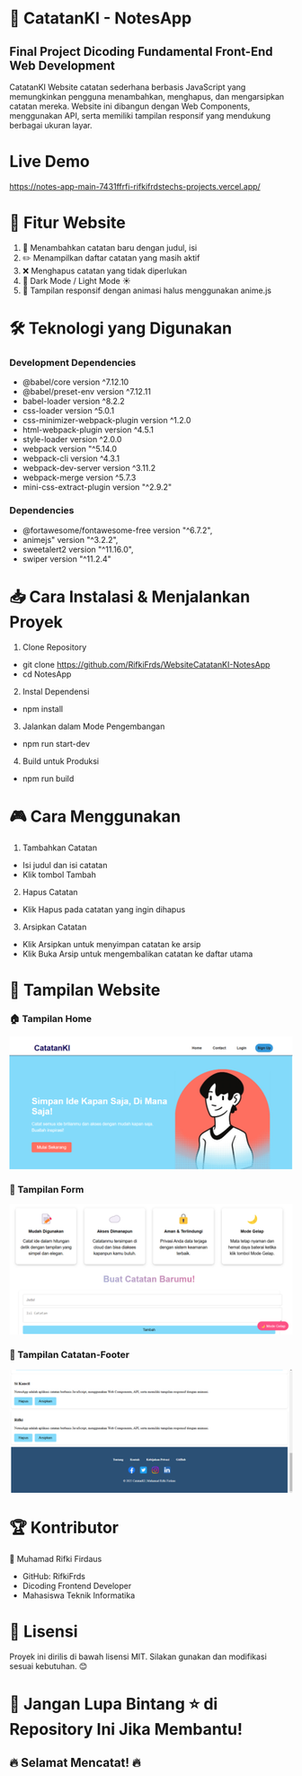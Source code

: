 # 📒 CatatanKI - NotesApp
## Final Project Dicoding Fundamental Front-End Web Development 
CatatanKI Website catatan sederhana berbasis JavaScript yang memungkinkan pengguna menambahkan, menghapus, dan mengarsipkan catatan mereka. Website ini dibangun dengan Web Components, menggunakan API, serta memiliki tampilan responsif yang mendukung berbagai ukuran layar.

# Live Demo
https://notes-app-main-7431ffrfi-rifkifrdstechs-projects.vercel.app/

# 🚀 Fitur Website
1. 📝 Menambahkan catatan baru dengan judul, isi
2. ✏️ Menampilkan daftar catatan yang masih aktif
3. ❌ Menghapus catatan yang tidak diperlukan
4. 🌙 Dark Mode / Light Mode ☀️
5. 📱 Tampilan responsif dengan animasi halus menggunakan anime.js

# 🛠 Teknologi yang Digunakan
### Development Dependencies
- @babel/core version ^7.12.10
- @babel/preset-env version ^7.12.11
- babel-loader version ^8.2.2
- css-loader version ^5.0.1
- css-minimizer-webpack-plugin version ^1.2.0
- html-webpack-plugin version ^4.5.1
- style-loader version ^2.0.0
- webpack version "^5.14.0
- webpack-cli version ^4.3.1
- webpack-dev-server version ^3.11.2
- webpack-merge version ^5.7.3
- mini-css-extract-plugin version "^2.9.2"
### Dependencies
- @fortawesome/fontawesome-free version "^6.7.2",
- animejs" version "^3.2.2",
- sweetalert2 version "^11.16.0",
- swiper version "^11.2.4"

# 📥 Cara Instalasi & Menjalankan Proyek
1. Clone Repository
- git clone https://github.com/RifkiFrds/WebsiteCatatanKI-NotesApp
- cd NotesApp
2. Instal Dependensi
- npm install
3. Jalankan dalam Mode Pengembangan
- npm run start-dev
4. Build untuk Produksi
- npm run build

# 🎮 Cara Menggunakan
1. Tambahkan Catatan
- Isi judul dan isi catatan
- Klik tombol Tambah
2. Hapus Catatan
- Klik Hapus pada catatan yang ingin dihapus
3. Arsipkan Catatan
- Klik Arsipkan untuk menyimpan catatan ke arsip
- Klik Buka Arsip untuk mengembalikan catatan ke daftar utama

# 🎨 Tampilan Website
### 🏠 Tampilan Home  
![Tampilan Home](/public/images/home.png)

### 📝 Tampilan Form  
![Tampilan Form](/public/images/form.png)

### 📂 Tampilan Catatan-Footer  
![Tampilan Catatan](/public/images/catatan.png)


# 🏆 Kontributor
👤 Muhamad Rifki Firdaus
- GitHub: RifkiFrds
- Dicoding Frontend Developer
- Mahasiswa Teknik Informatika

# 📜 Lisensi
Proyek ini dirilis di bawah lisensi MIT. Silakan gunakan dan modifikasi sesuai kebutuhan. 😊

# 🌟 Jangan Lupa Bintang ⭐ di Repository Ini Jika Membantu!
## 🔥 Selamat Mencatat! 🔥




